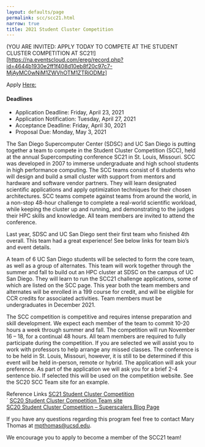 ```yaml
---
layout: defaults/page
permalink: scc/scc21.html
narrow: true
title: 2021 Student Cluster Competition 
---
```


(YOU ARE INVITED: APPLY TODAY TO COMPETE AT THE STUDENT CLUSTER COMPETITION AT SC21!][https://na.eventscloud.com/ereg/record.php?id=4644b1930e2ff1f408d10eb8f20c97c7-MjAyMC0wNiM1ZWVhOTM1ZTRiODMz]

Apply [Here:](https://na.eventscloud.com/ereg/record.php?id=4644b1930e2ff1f408d10eb8f20c97c7-MjAyMC0wNiM1ZWVhOTM1ZTRiODMz)

<h4>Deadlines</h4>
<ul>
<li>Application Deadline: Friday, April 23, 2021</li>
<li>Application Notification: Tuesday, April 27, 2021</li>
<li>Acceptance Deadline: Friday, April 30, 2021</li>
<li>Proposal Due: Monday, May 3, 2021</li>
</ul>

The San Diego Supercomputer Center (SDSC) and UC San Diego is putting together a team to compete in the Student Cluster Competition (SCC), held at the annual Supercomputing conference SC21 in St. Louis, Missouri.  SCC was developed in 2007 to immerse undergraduate and high school students in high performance computing.  The SCC teams consist of 6 students who will design and build a small cluster with support from mentors and hardware and software vendor partners.  They will learn designated scientific applications and apply optimization techniques for their chosen architectures. SCC teams compete against teams from around the world, in a non-stop 48-hour challenge to complete a real-world scientific workload, while keeping the cluster up and running, and demonstrating to the judges their HPC skills and knowledge.  All team members are invited to attend the conference. 

Last year, SDSC and UC San Diego sent their first team who finished 4th overall.  This team had a great experience!  See below links for team bio’s and event details.

A team of 6 UC San Diego students will be selected to form the core team, as well as a group of alternates.  This team will work together through the summer and fall to build out an HPC cluster at SDSC on the campus of UC San Diego.  They will learn to run the SCC21 challenge applications, some of which are listed on the SCC page.  This year both the team members and alternates will be enrolled in a 199 course for credit, and will be eligible for CCR credits for associated activities.  Team members must be undergraduates in December 2021.

The SCC competition is competitive and requires intense preparation and skill development.  We expect each member of the team to commit 10-20 hours a week through summer and fall.  The competition will run November 16 – 18, for a continual 48 hours.  All team members are required to fully participate during the competition.  If you are selected we will assist you to work with professors to help arrange any missed classes.  The conference is to be held in St. Louis, Missouri, however, it is still to be determined if this event will be held in-person, remote or hybrid.  The application will ask your preference.    As part of the application we will ask you for a brief 2-4 sentence bio.  If selected this will be used on the competition website.  See the SC20 SCC Team site for an example.

Reference Links
<a href="https://sc21.supercomputing.org/program/studentssc/student-cluster-competition/">SC21 Student Cluster Competition</a><br>`
<a href="https://www.studentclustercompetition.us/2020/Teams/Team06/index.html">SC20 Student Cluster Competition Team site</a><br>
<a href="https://hpc-students.sdsc.edu/scc">SC20 Student Cluster Competition – Superscalers Blog Page</a><br>

If you have any questions regarding this program feel free to contact Mary Thomas at mpthomas@ucsd.edu.

We encourage you to apply to become a member of the SCC21 team!


